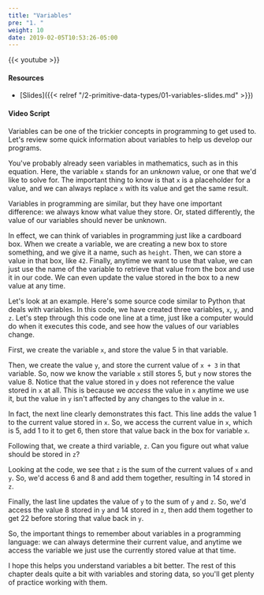 ```yaml
---
title: "Variables"
pre: "1. "
weight: 10
date: 2019-02-05T10:53:26-05:00
---
```


{{< youtube  >}}

#### Resources

* [Slides]({{< relref "/2-primitive-data-types/01-variables-slides.md" >}})

#### Video Script

Variables can be one of the trickier concepts in programming to get used to. Let's review some quick information about variables to help us develop our programs.

You've probably already seen variables in mathematics, such as in this equation. Here, the variable `x` stands for an _unknown_ value, or one that we'd like to solve for. The important thing to know is that `x` is a placeholder for a value, and we can always replace `x` with its value and get the same result.

Variables in programming are similar, but they have one important difference: we always know what value they store. Or, stated differently, the value of our variables should never be unknown.

In effect, we can think of variables in programming just like a cardboard box. When we create a variable, we are creating a new box to store something, and we give it a name, such as `height`. Then, we can store a value in that box, like `42`. Finally, anytime we want to use that value, we can just use the name of the variable to retrieve that value from the box and use it in our code. We can even update the value stored in the box to a new value at any time.

Let's look at an example. Here's some source code similar to Python that deals with variables. In this code, we have created three variables, `x`, `y`, and `z`. Let's step through this code one line at a time, just like a computer would do when it executes this code, and see how the values of our variables change.

First, we create the variable `x`, and store the value 5 in that variable.

Then, we create the value `y`, and store the current value of `x + 3` in that variable. So, now we know the variable `x` still stores 5, but `y` now stores the value 8. Notice that the value stored in `y` does not reference the value stored in `x` at all. This is because we _access_ the value in `x` anytime we use it, but the value in `y` isn't affected by any changes to the value in `x`.

In fact, the next line clearly demonstrates this fact. This line adds the value 1 to the current value stored in `x`. So, we access the current value in `x`, which is 5, add 1 to it to get 6, then store that value back in the box for variable `x`.

Following that, we create a third variable, `z`. Can you figure out what value should be stored in `z`?

Looking at the code, we see that `z` is the sum of the current values of `x` and `y`. So, we'd access 6 and 8 and add them together, resulting in 14 stored in `z`.

Finally, the last line updates the value of `y` to the sum of `y` and `z`. So, we'd access the value 8 stored in `y` and 14 stored in `z`, then add them together to get 22 before storing that value back in `y`.

So, the important things to remember about variables in a programming language: we can always determine their current value, and anytime we access the variable we just use the currently stored value at that time.

I hope this helps you understand variables a bit better. The rest of this chapter deals quite a bit with variables and storing data, so you'll get plenty of practice working with them. 
